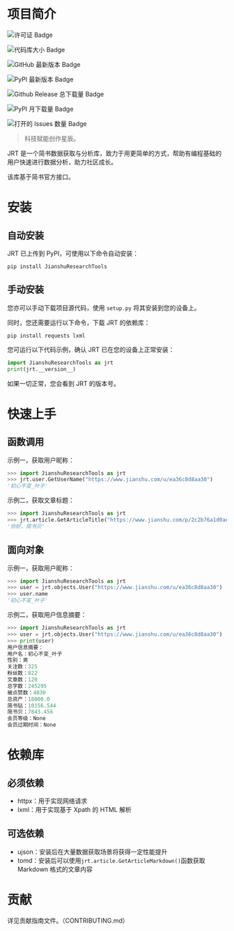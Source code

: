 # 项目简介

![许可证 Badge](https://img.shields.io/github/license/fhu-yezi/JianshuResearchTools?color=%234263eb&label=%E8%AE%B8%E5%8F%AF%E8%AF%81)

![代码库大小 Badge](https://img.shields.io/github/repo-size/fhu-yezi/JianshuResearchTools?color=%2352c41a&label=%E4%BB%A3%E7%A0%81%E5%BA%93%E5%A4%A7%E5%B0%8F)

![GitHub 最新版本 Badge](https://img.shields.io/github/v/release/fhu-yezi/JianshuResearchTools?color=%233339af0&label=GitHub%20%E6%9C%80%E6%96%B0%E7%89%88%E6%9C%AC)

![PyPI 最新版本 Badge](https://img.shields.io/pypi/v/JianshuResearchTools?color=%233339af0&label=PyPI%20%E6%9C%80%E6%96%B0%E7%89%88%E6%9C%AC)

![Github Release 总下载量 Badge](https://img.shields.io/github/downloads/fhu-yezi/JianshuResearchTools/total?color=%23c41d7f&label=GitHub%20%E6%80%BB%E4%B8%8B%E8%BD%BD%E9%87%8F)

![PyPI 月下载量 Badge](https://img.shields.io/pypi/dm/JianshuResearchTools?color=%23597ef7&label=PyPI%20%E6%9C%88%E4%B8%8B%E8%BD%BD%E9%87%8F)

![打开的 Issues 数量 Badge](https://img.shields.io/github/issues-raw/fhu-yezi/JianshuResearchTools?color=%23339af0&label=%E6%89%93%E5%BC%80%E7%9A%84%20Issues%20%E6%95%B0%E9%87%8F)

> 科技赋能创作星辰。

JRT 是一个简书数据获取与分析库，致力于用更简单的方式，帮助有编程基础的用户快速进行数据分析，助力社区成长。

该库基于简书官方接口。

# 安装

## 自动安装

JRT 已上传到 PyPI，可使用以下命令自动安装：

```
pip install JianshuResearchTools
```

## 手动安装

您亦可以手动下载项目源代码，使用 `setup.py` 将其安装到您的设备上。

同时，您还需要运行以下命令，下载 JRT 的依赖库：

```
pip install requests lxml
```

您可运行以下代码示例，确认 JRT 已在您的设备上正常安装：

```python
import JianshuResearchTools as jrt
print(jrt.__version__)
```

如果一切正常，您会看到 JRT 的版本号。

# 快速上手

## 函数调用

示例一，获取用户昵称：

```python
>>> import JianshuResearchTools as jrt
>>> jrt.user.GetUserName("https://www.jianshu.com/u/ea36c8d8aa30")
'初心不变_叶子'
```

示例二，获取文章标题：

```python
>>> import JianshuResearchTools as jrt
>>> jrt.article.GetArticleTitle("https://www.jianshu.com/p/2c2b76a1d0ae")
'你好，简书贝'
```

## 面向对象

示例一，获取用户昵称：

```python
>>> import JianshuResearchTools as jrt
>>> user = jrt.objects.User("https://www.jianshu.com/u/ea36c8d8aa30") 
>>> user.name
'初心不变_叶子'
```

示例二，获取用户信息摘要：
```python
>>> import JianshuResearchTools as jrt
>>> user = jrt.objects.User("https://www.jianshu.com/u/ea36c8d8aa30")            
>>> print(user)
用户信息摘要：
用户名：初心不变_叶子
性别：男
关注数：325
粉丝数：822
文章数：120
总字数：245295
被点赞数：4030
总资产：18000.0
简书钻：10156.544
简书贝：7843.456
会员等级：None
会员过期时间：None
```

# 依赖库

## 必须依赖

- httpx：用于实现网络请求
- lxml：用于实现基于 Xpath 的 HTML 解析

## 可选依赖

- ujson：安装后在大量数据获取场景将获得一定性能提升
- tomd：安装后可以使用`jrt.article.GetArticleMarkdown()`函数获取 Markdown 格式的文章内容

# 贡献

详见贡献指南文件。（CONTRIBUTING.md）